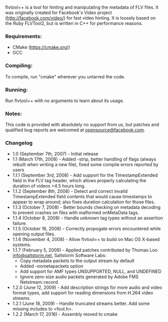 flvtool++ is a tool for hinting and manipulating the metadata of FLV files. It was originally created for Facebook's Video project (http://facebook.com/video/) for fast video hinting. It is loosely based on the Ruby FLVTool2, but is written in C++ for performance reasons.

### Requirements:
  * CMake (https://cmake.org/)
  * GCC

### Compiling:
  To compile, run "cmake" wherever you untarred the code.

### Running:
  Run flvtool++ with no arguments to learn about its usage.

### Notes:
  This code is provided with absolutely no support from us, but patches and qualified bug reports are welcomed at opensource@facebook.com.

### Changelog
* 1.0 (September 7th, 2007) - Initial release
* 1.1 (March 17th, 2008) - Added -strip, better handling of flags (always rebuilt when writing a new file), fixed some compile errors reported by users
* 1.1.1 (September 3rd, 2008) - Add support for the TimestampExtended field in the FLV tag header, which allows properly calculating the duration of videos >4.5 hours long.
* 1.1.2 (September 8th, 2008) - Detect and correct invalid TimestampExtended field contents that would cause timestamps to appear to wrap around; also fixes duration calculation for those files.
* 1.1.3 (October 7, 2008) - Better bounds checking on metadata decoding to prevent crashes on files with malformed onMetaData tags.
* 1.1.4 (October 8, 2008) - Handle unknown tag types without an assertion failure.
* 1.1.5 (October 16, 2008) - Correctly propogate errors encountered while opening output files.
* 1.1.6 (November 4, 2008) - Allow flvtool++ to build on Mac OS X-based systems.
* 1.1.7 (February 5, 2009) - Applied patches contributed by Thomas Loo <info@saltstorm.net>, Saltstorm Software Labs:
    * Copy metadata packets to the output stream by default
    * Added -nometapackets option
    * Add support for AMF types UNSUPPORTED, NULL, and UNDEFINED
    * Ignore zero-size audio packets generated by Adobe FMS Netstream::record
* 1.2.0 (June 12, 2009) - Add description strings for more audio and video format types, add support for reading dimensions from H.264 video streams.
* 1.2.1 (June 18, 2009) - Handle truncated streams better. Add some missing includes to <fout.h>.
* 1.2.2 (March 17, 2016) - Assembly moved to cmake